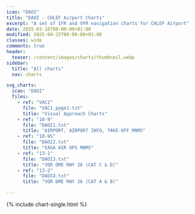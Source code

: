 ```yaml
---
icao: "DAOI" 
title: "DAOI - CHLEF Airport Charts"
excerpt: "A set of IFR and VFR navigation charts for CHLEF Airport"
date: 2025-03-16T00:00:00+01:00
modified: 2025-04-25T00:00:00+01:00
classes: wide
comments: true
header:
  teaser: /content/images/charts/thumbnail.webp
sidebar:
  title: "All charts"
  nav: charts

svg_charts:
  icao: "DAOI"
  files:
    - ref: "VAC1"
      file: "VAC1_page1.txt"
      title: "Visual Approach Charts"
    - ref: "10-9"
      file: "DAOI1.txt"
      title: "AIRPORT, AIRPORT INFO, TAKE-OFF MNMS"
    - ref: "10-9S"
      file: "DAOI2.txt"
      title: "EASA AIR OPS MNMS"
    - ref: "13-1"
      file: "DAOI3.txt"
      title: "VOR DME RWY 26 (CAT C & D)"
    - ref: "13-2"
      file: "DAOI4.txt"
      title: "VOR DME RWY 26 (CAT A & B)"

---
```


{% include chart-single.html %}